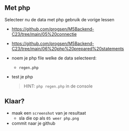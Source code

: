 
## Met php

Selecteer nu de data met php gebruik de vorige lessen
- https://github.com/progsen/M5Backend-C23/tree/main/05%20connectie
- https://github.com/progsen/M5Backend-C23/tree/main/06%20php%20prepared%20statements

- noem je php file welke de data selecteerd:
    - `regen.php`
- test je php
    > HINT: `php regen.php` in de console

## Klaar?
- maak een `screenshot` van je resultaat 
    - sla die op als `05 weer php.png`
- commit naar je github
